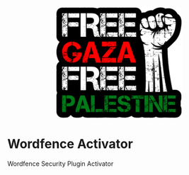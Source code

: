 <p align="center"><img src="https://github.com/wp-activators/.github/blob/main/FreePalestine.png" height="250"></p>


# Wordfence Activator

Wordfence Security Plugin Activator
